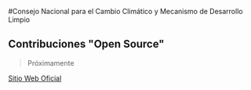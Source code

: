 #Consejo Nacional para el Cambio Climático y Mecanismo de Desarrollo Limpio
## Contribuciones "Open Source"

> Próximamente

[Sitio Web Oficial](https://cambioclimatico.gob.do)